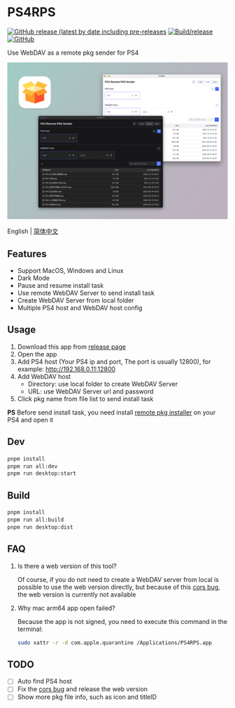 # PS4RPS

[![GitHub release (latest by date including pre-releases](https://img.shields.io/github/v/release/njzydark/PS4RPS?include_prereleases)](https://github.com/njzydark/PS4RPS/releases/latest)
[![Build/release](https://github.com/njzydark/PS4RPS/actions/workflows/build.yaml/badge.svg)](https://github.com/njzydark/PS4RPS/actions/workflows/build.yaml)
[![GitHub](https://img.shields.io/github/license/njzydark/PS4RPS)](https://github.com/njzydark/PS4RPS/blob/master/LICENSE)

Use WebDAV as a remote pkg sender for PS4

![PS4RPS.png](assets/PS4RPS.png)

English | [简体中文](./README-zh_CN.md)

## Features

- Support MacOS, Windows and Linux
- Dark Mode
- Pause and resume install task
- Use remote WebDAV Server to send install task
- Create WebDAV Server from local folder
- Multiple PS4 host and WebDAV host config

## Usage

1. Download this app from [release page](https://github.com/njzydark/PS4RPS/releases)
2. Open the app
3. Add PS4 host (Your PS4 ip and port, The port is usually 12800), for example: http://192.168.0.11:12800
4. Add WebDAV host
   - Directory: use local folder to create WebDAV Server
   - URL: use WebDAV Server url and password
5. Click pkg name from file list to send install task

**PS** Before send install task, you need install [remote pkg installer](https://gist.github.com/flatz/60956f2bf1351a563f625357a45cd9c8) on your PS4 and open it

## Dev

```bash
pnpm install
pnpm run all:dev
pnpm run desktop:start
```

## Build

```bash
pnpm install
pnpm run all:build
pnpm run desktop:dist
```

## FAQ

1. Is there a web version of this tool?

   Of course, if you do not need to create a WebDAV server from local is possible to use the web version directly, but because of this [cors bug](https://github.com/flatz/ps4_remote_pkg_installer/issues/10), the web version is currently not available

2. Why mac arm64 app open failed?

   Because the app is not signed, you need to execute this command in the terminal:

   ```bash
   sudo xattr -r -d com.apple.quarantine /Applications/PS4RPS.app
   ```

## TODO

- [ ] Auto find PS4 host
- [ ] Fix the [cors bug](https://github.com/flatz/ps4_remote_pkg_installer/issues/10) and release the web version
- [ ] Show more pkg file info, such as icon and titleID
